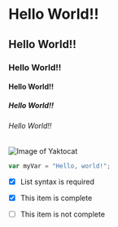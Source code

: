 # Hello World!!
## Hello World!!
### Hello World!!
#### Hello World!!
##### Hello World!!
###### Hello World!!


![Image of Yaktocat](https://octodex.github.com/images/yaktocat.png)


``` javascript
var myVar = "Hello, world!";
```


- [x] List syntax is required
- [x] This item is complete
- [ ] This item is not complete


